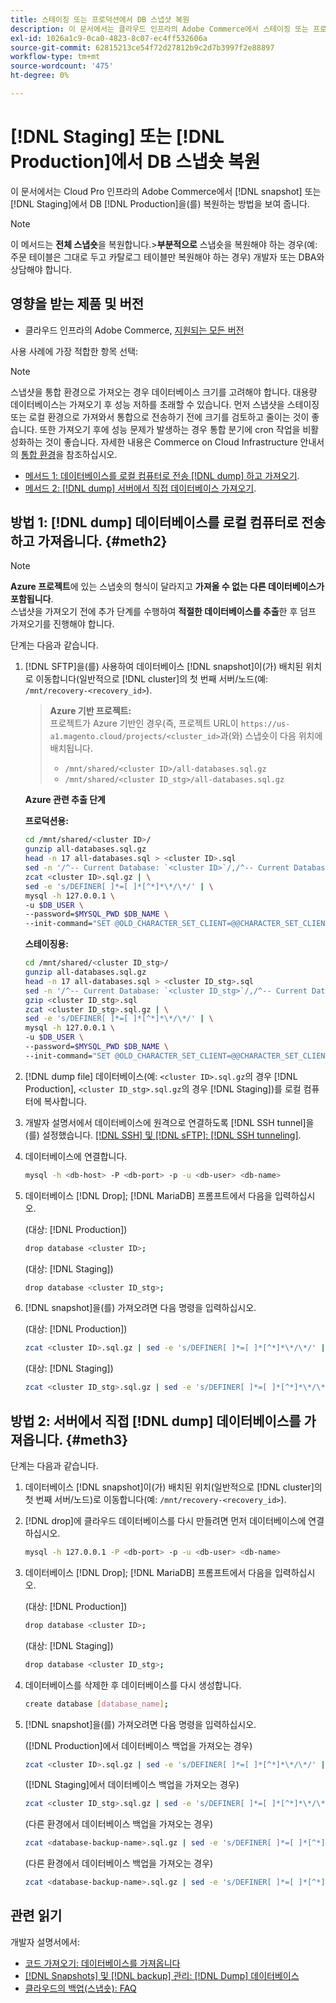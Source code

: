 ```yaml
---
title: 스테이징 또는 프로덕션에서 DB 스냅샷 복원
description: 이 문서에서는 클라우드 인프라의 Adobe Commerce에서 스테이징 또는 프로덕션에서 DB 스냅샷을 복원하는 방법을 보여 줍니다.
exl-id: 1026a1c9-0ca0-4823-8c07-ec4ff532606a
source-git-commit: 62815213ce54f72d27812b9c2d7b3997f2e88897
workflow-type: tm+mt
source-wordcount: '475'
ht-degree: 0%

---
```


# [!DNL Staging] 또는 [!DNL Production]에서 DB 스냅숏 복원

이 문서에서는 Cloud Pro 인프라의 Adobe Commerce에서 [!DNL snapshot] 또는 [!DNL Staging]에서 DB [!DNL Production]을(를) 복원하는 방법을 보여 줍니다.


>[!NOTE]
>
>이 메서드는 **전체 스냅숏**&#x200B;을 복원합니다.
>&#x200B;>**부분적으로** 스냅숏을 복원해야 하는 경우(예: 주문 테이블은 그대로 두고 카탈로그 테이블만 복원해야 하는 경우) 개발자 또는 DBA와 상담해야 합니다.


## 영향을 받는 제품 및 버전

* 클라우드 인프라의 Adobe Commerce, [지원되는 모든 버전](https://magento.com/sites/default/files/magento-software-lifecycle-policy.pdf)

사용 사례에 가장 적합한 항목 선택:

>[!NOTE]
>
> 스냅샷을 통합 환경으로 가져오는 경우 데이터베이스 크기를 고려해야 합니다. 대용량 데이터베이스는 가져오기 후 성능 저하를 초래할 수 있습니다. 먼저 스냅샷을 스테이징 또는 로컬 환경으로 가져와서 통합으로 전송하기 전에 크기를 검토하고 줄이는 것이 좋습니다. 또한 가져오기 후에 성능 문제가 발생하는 경우 통합 분기에 cron 작업을 비활성화하는 것이 좋습니다. 자세한 내용은 Commerce on Cloud Infrastructure 안내서의 [통합 환경](https://experienceleague.adobe.com/en/docs/commerce-on-cloud/user-guide/architecture/pro-architecture#integration-environment)을 참조하십시오.

* [메서드 1: 데이터베이스를 로컬 컴퓨터로 전송 [!DNL dump] 하고 가져오기](#meth2).
* [메서드 2:  [!DNL dump] 서버에서 직접 데이터베이스 가져오기](#meth3).

## 방법 1: [!DNL dump] 데이터베이스를 로컬 컴퓨터로 전송하고 가져옵니다. {#meth2}


>[!NOTE]
>
> **Azure 프로젝트**&#x200B;에 있는 스냅숏의 형식이 달라지고 **가져올 수 없는 다른 데이터베이스가 포함됩니다**.\
> 스냅샷을 가져오기 전에 추가 단계를 수행하여 **적절한 데이터베이스를 추출**&#x200B;한 후 덤프 가져오기를 진행해야 합니다.

단계는 다음과 같습니다.

1. [!DNL SFTP]을(를) 사용하여 데이터베이스 [!DNL snapshot]이(가) 배치된 위치로 이동합니다(일반적으로 [!DNL cluster]의 첫 번째 서버/노드(예: `/mnt/recovery-<recovery_id>`).
   > **Azure 기반 프로젝트:**\
   > 프로젝트가 Azure 기반인 경우(즉, 프로젝트 URL이 `https://us-a1.magento.cloud/projects/<cluster_id>`과(와) 스냅숏이 다음 위치에 배치됩니다.
   > * `/mnt/shared/<cluster ID>/all-databases.sql.gz`
   > * `/mnt/shared/<cluster ID_stg>/all-databases.sql.gz`

   **Azure 관련 추출 단계**

   **프로덕션용:**

   ```bash
   cd /mnt/shared/<cluster ID>/
   gunzip all-databases.sql.gz 
   head -n 17 all-databases.sql > <cluster ID>.sql 
   sed -n '/^-- Current Database: `<cluster ID>`/,/^-- Current Database: `/p' all-databases.sql >> <cluster ID>.sql gzip <cluster ID>.sql
   zcat <cluster ID>.sql.gz | \
   sed -e 's/DEFINER[ ]*=[ ]*[^*]*\*/\*/' | \
   mysql -h 127.0.0.1 \
   -u $DB_USER \
   --password=$MYSQL_PWD $DB_NAME \
   --init-command="SET @OLD_CHARACTER_SET_CLIENT=@@CHARACTER_SET_CLIENT ;SET @OLD_CHARACTER_SET_RESULTS=@@CHARACTER_SET_RESULTS ;SET @OLD_COLLATION_CONNECTION=@@COLLATION_CONNECTION ;SET NAMES utf8 ;SET @OLD_TIME_ZONE=@@TIME_ZONE ;SET TIME_ZONE='+00:00' ;SET @OLD_UNIQUE_CHECKS=@@UNIQUE_CHECKS, UNIQUE_CHECKS=0 ;SET @OLD_FOREIGN_KEY_CHECKS=@@FOREIGN_KEY_CHECKS, FOREIGN_KEY_CHECKS=0 ;SET @OLD_SQL_MODE=@@SQL_MODE, SQL_MODE='NO_AUTO_VALUE_ON_ZERO' ;SET @OLD_SQL_NOTES=@@SQL_NOTES, SQL_NOTES=0;"
   ```

   **스테이징용:**

   ```bash
   cd /mnt/shared/<cluster ID_stg>/
   gunzip all-databases.sql.gz 
   head -n 17 all-databases.sql > <cluster ID_stg>.sql
   sed -n '/^-- Current Database: `<cluster ID_stg>`/,/^-- Current Database: `/p' all-databases.sql >> <cluster ID_stg>.sql 
   gzip <cluster ID_stg>.sql  
   zcat <cluster ID_stg>.sql.gz | \
   sed -e 's/DEFINER[ ]*=[ ]*[^*]*\*/\*/' | \
   mysql -h 127.0.0.1 \
   -u $DB_USER \
   --password=$MYSQL_PWD $DB_NAME \
   --init-command="SET @OLD_CHARACTER_SET_CLIENT=@@CHARACTER_SET_CLIENT ;SET @OLD_CHARACTER_SET_RESULTS=@@CHARACTER_SET_RESULTS ;SET @OLD_COLLATION_CONNECTION=@@COLLATION_CONNECTION ;SET NAMES utf8 ;SET @OLD_TIME_ZONE=@@TIME_ZONE ;SET TIME_ZONE='+00:00' ;SET @OLD_UNIQUE_CHECKS=@@UNIQUE_CHECKS, UNIQUE_CHECKS=0 ;SET @OLD_FOREIGN_KEY_CHECKS=@@FOREIGN_KEY_CHECKS, FOREIGN_KEY_CHECKS=0 ;SET @OLD_SQL_MODE=@@SQL_MODE, SQL_MODE='NO_AUTO_VALUE_ON_ZERO' ;SET @OLD_SQL_NOTES=@@SQL_NOTES, SQL_NOTES=0;"
   ```

1. [!DNL dump file] 데이터베이스(예: `<cluster ID>.sql.gz`의 경우 [!DNL Production], `<cluster ID_stg>.sql.gz`의 경우 [!DNL Staging])를 로컬 컴퓨터에 복사합니다.
1. 개발자 설명서에서 데이터베이스에 원격으로 연결하도록 [!DNL SSH tunnel]을(를) 설정했습니다. [[!DNL SSH] 및 [!DNL sFTP]: [!DNL SSH tunneling]](https://experienceleague.adobe.com/en/docs/commerce-cloud-service/user-guide/develop/secure-connections#env-start-tunn).
1. 데이터베이스에 연결합니다.

   ```bash
   mysql -h <db-host> -P <db-port> -p -u <db-user> <db-name>
   ```

1. 데이터베이스 [!DNL Drop]; [!DNL MariaDB] 프롬프트에서 다음을 입력하십시오.

   (대상: [!DNL Production])

   ```bash
   drop database <cluster ID>;
   ```

   (대상: [!DNL Staging])

   ```bash
   drop database <cluster ID_stg>;
   ```

1. [!DNL snapshot]을(를) 가져오려면 다음 명령을 입력하십시오.

   (대상: [!DNL Production])

   ```bash
   zcat <cluster ID>.sql.gz | sed -e 's/DEFINER[ ]*=[ ]*[^*]*\*/\*/' | mysql -h 127.0.0.1 -P <db-port> -p -u   <db-user> <db-name>
   ```

   (대상: [!DNL Staging])

   ```bash
   zcat <cluster ID_stg>.sql.gz | sed -e 's/DEFINER[ ]*=[ ]*[^*]*\*/\*/' | mysql -h 127.0.0.1 -P <db-port> -p -u   <db-user> <db-name>
   ```

## 방법 2: 서버에서 직접 [!DNL dump] 데이터베이스를 가져옵니다. {#meth3}

단계는 다음과 같습니다.

1. 데이터베이스 [!DNL snapshot]이(가) 배치된 위치(일반적으로 [!DNL cluster]의 첫 번째 서버/노드)로 이동합니다(예: `/mnt/recovery-<recovery_id>`).
1. [!DNL drop]에 클라우드 데이터베이스를 다시 만들려면 먼저 데이터베이스에 연결하십시오.

   ```bash
   mysql -h 127.0.0.1 -P <db-port> -p -u <db-user> <db-name>
   ```

1. 데이터베이스 [!DNL Drop]; [!DNL MariaDB] 프롬프트에서 다음을 입력하십시오.

   (대상: [!DNL Production])

   ```bash
   drop database <cluster ID>;
   ```

   (대상: [!DNL Staging])

   ```bash
   drop database <cluster ID_stg>;
   ```

1. 데이터베이스를 삭제한 후 데이터베이스를 다시 생성합니다.

   ```bash
   create database [database_name];
   ```

1. [!DNL snapshot]을(를) 가져오려면 다음 명령을 입력하십시오.

   ([!DNL Production]에서 데이터베이스 백업을 가져오는 경우)

   ```bash
   zcat <cluster ID>.sql.gz | sed -e 's/DEFINER[ ]*=[ ]*[^*]*\*/\*/' | mysql -h 127.0.0.1 -p -u <db-user> <db-name>
   ```

   ([!DNL Staging]에서 데이터베이스 백업을 가져오는 경우)

   ```bash
   zcat <cluster ID_stg>.sql.gz | sed -e 's/DEFINER[ ]*=[ ]*[^*]*\*/\*/' | mysql -h 127.0.0.1 -p -u <db-user> <db-name>
   ```

   (다른 환경에서 데이터베이스 백업을 가져오는 경우)

   ```bash
   zcat <database-backup-name>.sql.gz | sed -e 's/DEFINER[ ]*=[ ]*[^*]*\*/\*/' | mysql -h 127.0.0.1 -p -u <db-user> <db-name>
   ```

   (다른 환경에서 데이터베이스 백업을 가져오는 경우)

   ```bash
   zcat <database-backup-name>.sql.gz | sed -e 's/DEFINER[ ]*=[ ]*[^*]*\*/\*/' | mysql -h 127.0.0.1 -p -u <db-user> <db-name>
   ```

## 관련 읽기

개발자 설명서에서:

* [코드 가져오기: 데이터베이스를 가져옵니다](https://experienceleague.adobe.com/en/docs/commerce-cloud-service/user-guide/develop/deploy/staging-production)
* [[!DNL Snapshots] 및 [!DNL backup] 관리: [!DNL Dump] 데이터베이스](https://experienceleague.adobe.com/en/docs/commerce-cloud-service/user-guide/develop/storage/snapshots)
* [클라우드의 백업(스냅숏): FAQ](https://experienceleague.adobe.com/en/docs/commerce-knowledge-base/kb/faq/backup-snapshot-on-cloud-faq)
